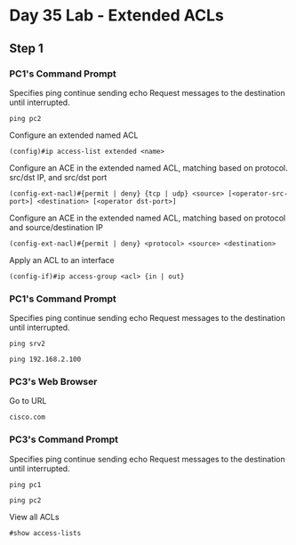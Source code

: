 # Day 35 Lab - Extended ACLs

## Step 1

### PC1's Command Prompt

Specifies ping continue sending echo Request messages to the destination until interrupted.

```
ping pc2
```

Configure an extended named ACL

```
(config)#ip access-list extended <name>
```

Configure an ACE in the extended named ACL, matching based on protocol. src/dst IP, and src/dst port

```
(config-ext-nacl)#{permit | deny} {tcp | udp} <source> [<operator-src-port>] <destination> [<operator dst-port>]
```

Configure an ACE in the extended named ACL, matching based on protocol and source/destination IP

```
(config-ext-nacl)#{permit | deny} <protocol> <source> <destination>
```

Apply an ACL to an interface

```
(config-if)#ip access-group <acl> {in | out}
```

### PC1's Command Prompt

Specifies ping continue sending echo Request messages to the destination until interrupted.

```
ping srv2
```

```
ping 192.168.2.100
```

### PC3's Web Browser

Go to URL

```
cisco.com
```

### PC3's Command Prompt

Specifies ping continue sending echo Request messages to the destination until interrupted.

```
ping pc1
```

```
ping pc2
```

View all ACLs

```
#show access-lists
```
